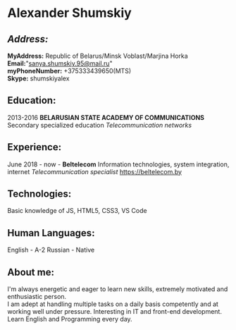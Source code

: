 # Alexander Shumskiy

## *Address:*

__MyAddress:__ Republic of Belarus/Minsk Voblast/Marjina Horka \
__Email:__"sanya.shumskiy.95@mail.ru" \
__myPhoneNumber:__ +375333439650(MTS) \
__Skype:__ shumskiyalex

## Education:

2013-2016 __BELARUSIAN STATE ACADEMY OF COMMUNICATIONS__
Secondary specialized education _Telecommunication networks_ 

## Experience:

June 2018 - now - __Beltelecom__
Information technologies, system integration, internet
_Telecommunication specialist_ 
https://beltelecom.by

## Technologies:

Basic knowledge of JS, HTML5, CSS3, VS Code

## Human Languages:

English - A-2
Russian - Native

## About me: 

I'm always energetic and eager to learn new skills, 
extremely motivated and enthusiastic person.  
I am adept at handling multiple tasks on a daily basis competently
and at working well under pressure. Interesting in IT and front-end development. 
Learn English and Programming every day.
